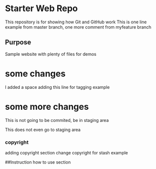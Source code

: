 # Starter Web Repo

This repository is for showing how Git and GitHub work
This is one line example from master branch, one more comment from myfeature branch

## Purpose

Sample website with plenty of files for demos

# some changes

I added a space
adding this line for tagging example

# some more changes
This is not going to be commited, be in staging area

This does not even go to staging area

### copyright
adding copyright section
change copyright for stash example

##Instruction
how to use section 